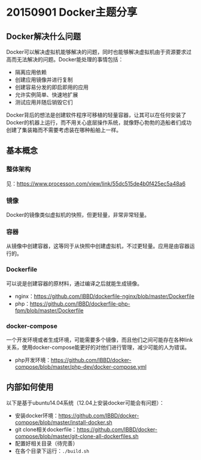 # 20150901 Docker主题分享

## Docker解决什么问题

Docker可以解决虚拟机能够解决的问题，同时也能够解决虚拟机由于资源要求过高而无法解决的问题。Docker能处理的事情包括：

- 隔离应用依赖
- 创建应用镜像并进行复制
- 创建容易分发的即启即用的应用
- 允许实例简单、快速地扩展
- 测试应用并随后销毁它们

Docker背后的想法是创建软件程序可移植的轻量容器，让其可以在任何安装了Docker的机器上运行，而不用关心底层操作系统，就像野心勃勃的造船者们成功创建了集装箱而不需要考虑装在哪种船舶上一样。

## 基本概念

### 整体架构

见：https://www.processon.com/view/link/55dc515de4b0f425ec5a48a6

### 镜像

Docker的镜像类似虚拟机的快照，但更轻量，非常非常轻量。

### 容器

从镜像中创建容器，这等同于从快照中创建虚拟机，不过更轻量。应用是由容器运行的。

### Dockerfile

可以说是创建容器的原材料，通过编译之后就能生成镜像。

- nginx：https://github.com/IBBD/dockerfile-nginx/blob/master/Dockerfile
- php：https://github.com/IBBD/dockerfile-php-fpm/blob/master/Dockerfile

### docker-compose

一个开发环境或者生成环境，可能需要多个镜像，而且他们之间可能存在各种link关系，使用docker-compose能更好的对他们进行管理，减少可能的人为错误。

- php开发环境：https://github.com/IBBD/docker-compose/blob/master/php-dev/docker-compose.yml

## 内部如何使用

以下是基于ubuntu14.04系统（12.04上安装docker可能会有问题）：

- 安装docker环境：https://github.com/IBBD/docker-compose/blob/master/install-docker.sh
- git clone相关dockerfile：https://github.com/IBBD/docker-compose/blob/master/git-clone-all-dockerfiles.sh
- 配置好相关目录（待完善）
- 在各个目录下运行：`./build.sh`


